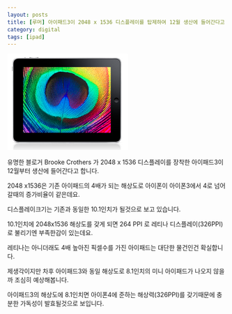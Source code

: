 ```yaml
---
layout: posts
title: [루머] 아이패드3이 2048 x 1536 디스플레이를 탑제하여 12월 생산에 들어간다고 합니다.
category: digital
tags: [ipad]
---
```

![iPad 3](/images/posts/iPad-3.png)
 
유명한 블로거 Brooke Crothers 가 2048 x 1536 디스플레이를 장착한 아이패드3이 12월부터 생산에 들어간다고 합니다.

2048 x1536은 기존 아이패드의 4배가 되는 해상도로 아이폰이 아이폰3에서 4로 넘어갈때의 증가비율이 같은데요.

디스플레이크기는 기존과 동일한 10.1인치가 될것으로 보고 있습니다.

10.1인치에 2048x1536 해상도를 갖게 되면 264 PPI 로 레티나 디스플레이(326PPI)로 불리기엔 부족한감이 있는데요.

레티나는 아니더래도 4배 높아진 픽셀수를 가진 아이패드는 대단한 물건인건 확실합니다.

 

제생각이지만 차후 아이패드3와 동일 해상도로 8.1인치의 미니 아이패드가 나오지 않을까 조심히 예상해봅니다.

아이패드3의 해상도에 8.1인치면 아이폰4에 준하는 해상력(326PPI)를 갖기때문에 충분한 가독성이 발효될것으로 보입니다.

 